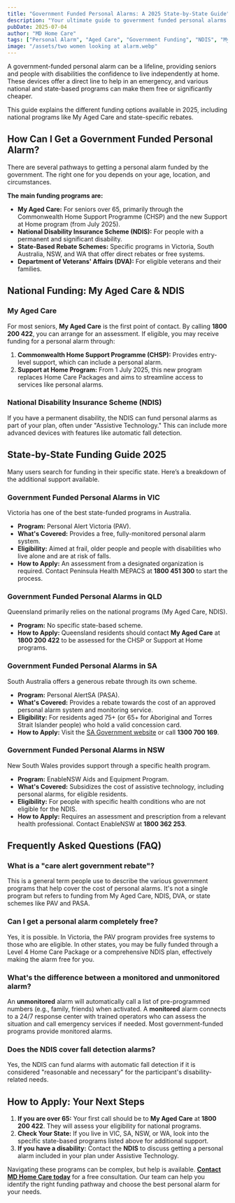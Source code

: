 ```yaml
---
title: "Government Funded Personal Alarms: A 2025 State-by-State Guide"
description: "Your ultimate guide to government funded personal alarms in Australia for 2025. Learn how to get free or subsidized alarms in QLD, VIC, NSW, and SA through My Aged Care, NDIS, and state rebates."
pubDate: 2025-07-04
author: "MD Home Care"
tags: ["Personal Alarm", "Aged Care", "Government Funding", "NDIS", "My Aged Care"]
image: "/assets/two women looking at alarm.webp"
---
```


A government-funded personal alarm can be a lifeline, providing seniors and people with disabilities the confidence to live independently at home. These devices offer a direct line to help in an emergency, and various national and state-based programs can make them free or significantly cheaper.

This guide explains the different funding options available in 2025, including national programs like My Aged Care and state-specific rebates.

## How Can I Get a Government Funded Personal Alarm?

There are several pathways to getting a personal alarm funded by the government. The right one for you depends on your age, location, and circumstances.

**The main funding programs are:**
-   **My Aged Care:** For seniors over 65, primarily through the Commonwealth Home Support Programme (CHSP) and the new Support at Home program (from July 2025).
-   **National Disability Insurance Scheme (NDIS):** For people with a permanent and significant disability.
-   **State-Based Rebate Schemes:** Specific programs in Victoria, South Australia, NSW, and WA that offer direct rebates or free systems.
-   **Department of Veterans' Affairs (DVA):** For eligible veterans and their families.

## National Funding: My Aged Care & NDIS

### My Aged Care
For most seniors, **My Aged Care** is the first point of contact. By calling **1800 200 422**, you can arrange for an assessment. If eligible, you may receive funding for a personal alarm through:
1.  **Commonwealth Home Support Programme (CHSP):** Provides entry-level support, which can include a personal alarm.
2.  **Support at Home Program:** From 1 July 2025, this new program replaces Home Care Packages and aims to streamline access to services like personal alarms.

### National Disability Insurance Scheme (NDIS)
If you have a permanent disability, the NDIS can fund personal alarms as part of your plan, often under "Assistive Technology." This can include more advanced devices with features like automatic fall detection.

## State-by-State Funding Guide 2025

Many users search for funding in their specific state. Here’s a breakdown of the additional support available.

### Government Funded Personal Alarms in VIC
Victoria has one of the best state-funded programs in Australia.
-   **Program:** Personal Alert Victoria (PAV).
-   **What's Covered:** Provides a free, fully-monitored personal alarm system.
-   **Eligibility:** Aimed at frail, older people and people with disabilities who live alone and are at risk of falls.
-   **How to Apply:** An assessment from a designated organization is required. Contact Peninsula Health MEPACS at **1800 451 300** to start the process.

### Government Funded Personal Alarms in QLD
Queensland primarily relies on the national programs (My Aged Care, NDIS).
-   **Program:** No specific state-based scheme.
-   **How to Apply:** Queensland residents should contact **My Aged Care** at **1800 200 422** to be assessed for the CHSP or Support at Home programs.

### Government Funded Personal Alarms in SA
South Australia offers a generous rebate through its own scheme.
-   **Program:** Personal AlertSA (PASA).
-   **What's Covered:** Provides a rebate towards the cost of an approved personal alarm system and monitoring service.
-   **Eligibility:** For residents aged 75+ (or 65+ for Aboriginal and Torres Strait Islander people) who hold a valid concession card.
-   **How to Apply:** Visit the [SA Government website](https://www.sa.gov.au/topics/care-and-support/concessions/health-concessions/personal-alert-systems) or call **1300 700 169**.

### Government Funded Personal Alarms in NSW
New South Wales provides support through a specific health program.
-   **Program:** EnableNSW Aids and Equipment Program.
-   **What's Covered:** Subsidizes the cost of assistive technology, including personal alarms, for eligible residents.
-   **Eligibility:** For people with specific health conditions who are not eligible for the NDIS.
-   **How to Apply:** Requires an assessment and prescription from a relevant health professional. Contact EnableNSW at **1800 362 253**.

## Frequently Asked Questions (FAQ)

### What is a "care alert government rebate"?
This is a general term people use to describe the various government programs that help cover the cost of personal alarms. It's not a single program but refers to funding from My Aged Care, NDIS, DVA, or state schemes like PAV and PASA.

### Can I get a personal alarm completely free?
Yes, it is possible. In Victoria, the PAV program provides free systems to those who are eligible. In other states, you may be fully funded through a Level 4 Home Care Package or a comprehensive NDIS plan, effectively making the alarm free for you.

### What's the difference between a monitored and unmonitored alarm?
An **unmonitored** alarm will automatically call a list of pre-programmed numbers (e.g., family, friends) when activated. A **monitored** alarm connects to a 24/7 response center with trained operators who can assess the situation and call emergency services if needed. Most government-funded programs provide monitored alarms.

### Does the NDIS cover fall detection alarms?
Yes, the NDIS can fund alarms with automatic fall detection if it is considered "reasonable and necessary" for the participant's disability-related needs.

## How to Apply: Your Next Steps

1.  **If you are over 65:** Your first call should be to **My Aged Care** at **1800 200 422**. They will assess your eligibility for national programs.
2.  **Check Your State:** If you live in VIC, SA, NSW, or WA, look into the specific state-based programs listed above for additional support.
3.  **If you have a disability:** Contact the **NDIS** to discuss getting a personal alarm included in your plan under Assistive Technology.

Navigating these programs can be complex, but help is available. **[Contact MD Home Care today](/contact)** for a free consultation. Our team can help you identify the right funding pathway and choose the best personal alarm for your needs.
